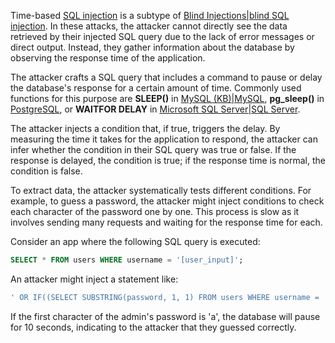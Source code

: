 Time-based [SQL injection]() is a subtype of [Blind Injections|blind SQL injection](). In these attacks, the attacker cannot directly see the data retrieved by their injected SQL query due to the lack of error messages or direct output. Instead, they gather information about the database by observing the response time of the application. 

The attacker crafts a SQL query that includes a command to pause or delay the database's response for a certain amount of time. Commonly used functions for this purpose are **SLEEP()** in [MySQL (KB)|MySQL](), **pg_sleep()** in [PostgreSQL](), or **WAITFOR DELAY** in [Microsoft SQL Server|SQL Server]().

The attacker injects a condition that, if true, triggers the delay. By measuring the time it takes for the application to respond, the attacker can infer whether the condition in their SQL query was true or false. If the response is delayed, the condition is true; if the response time is normal, the condition is false.

To extract data, the attacker systematically tests different conditions. For example, to guess a password, the attacker might inject conditions to check each character of the password one by one. This process is slow as it involves sending many requests and waiting for the response time for each.

Consider an app where the following SQL query is executed:

```sql
SELECT * FROM users WHERE username = '[user_input]';
```

An attacker might inject a statement like:

```sql
' OR IF((SELECT SUBSTRING(password, 1, 1) FROM users WHERE username = 'admin') = 'a', SLEEP(10), NULL) -- '
```

If the first character of the admin's password is 'a', the database will pause for 10 seconds, indicating to the attacker that they guessed correctly.

